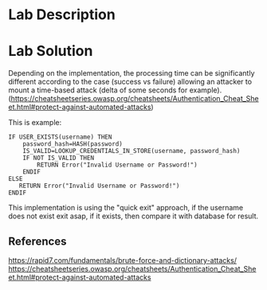 # Lab Description

# Lab Solution

Depending on the implementation, the processing time can be significantly different according to the case (success vs failure) allowing an attacker to mount a time-based attack (delta of some seconds for example). (https://cheatsheetseries.owasp.org/cheatsheets/Authentication_Cheat_Sheet.html#protect-against-automated-attacks)

This is example:

```
IF USER_EXISTS(username) THEN
    password_hash=HASH(password)
    IS_VALID=LOOKUP_CREDENTIALS_IN_STORE(username, password_hash)
    IF NOT IS_VALID THEN
        RETURN Error("Invalid Username or Password!")
    ENDIF
ELSE
   RETURN Error("Invalid Username or Password!")
ENDIF
```

This implementation is using the "quick exit" approach, if the username does not exist exit asap, if it exists, then compare it with database for result.

## References

https://rapid7.com/fundamentals/brute-force-and-dictionary-attacks/
https://cheatsheetseries.owasp.org/cheatsheets/Authentication_Cheat_Sheet.html#protect-against-automated-attacks
